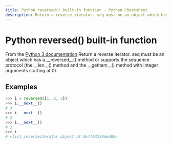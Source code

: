 ```yaml
---
title: Python reversed() built-in function - Python Cheatsheet
description: Return a reverse iterator. seq must be an object which has a __reversed__() method or supports the sequence protocol (the __len__() method and the __getitem__() method with integer arguments starting at 0).
---
```


<base-title :title="frontmatter.title" :description="frontmatter.description">

# Python reversed() built-in function

</base-title>

<base-disclaimer>
  <base-disclaimer-title>
    From the <a target="_blank" href="https://docs.python.org/3/library/functions.html#reversed">Python 3 documentation</a>
  </base-disclaimer-title>
  <base-disclaimer-content>
   Return a reverse iterator. seq must be an object which has a __reversed__() method or supports the sequence protocol (the __len__() method and the __getitem__() method with integer arguments starting at 0).
  </base-disclaimer-content>
</base-disclaimer>

## Examples

```python
>>> i = reversed([1, 2, 3])
>>> i.__next__()
# 3
>>> i.__next__()
# 2
>>> i.__next__()
# 1
>>> i
# <list_reverseiterator object at 0x7f93159ded00>
```

<!-- remove this tag to start editing this page -->
<empty-section />
<!-- remove this tag to start editing this page -->

